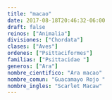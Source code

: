 ```yaml
---
title: "macao"
date: 2017-08-18T20:46:32-06:00
draft: false
reinos: ["Animalia"]
divisiones: ["Chordata"]
clases: ["Aves"]
ordenes: ["Psittaciformes"]
familias: ["Psittacidae "]
generos: ["Ara"]
nombre_cientifico: "Ara macao"
nombre_comun: "Guacamayo Rojo "
nombre_ingles: "Scarlet Macaw"
---
```


